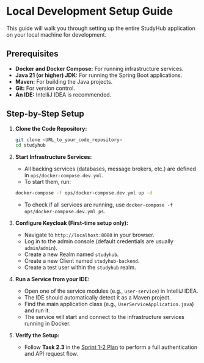 # Local Development Setup Guide

This guide will walk you through setting up the entire StudyHub application on your local machine for development.

## Prerequisites

- **Docker and Docker Compose:** For running infrastructure services.
- **Java 21 (or higher) JDK:** For running the Spring Boot applications.
- **Maven:** For building the Java projects.
- **Git:** For version control.
- **An IDE:** IntelliJ IDEA is recommended.

## Step-by-Step Setup

1.  **Clone the Code Repository:**
    ```bash
    git clone <URL_to_your_code_repository>
    cd studyhub
    ```

2.  **Start Infrastructure Services:**
    - All backing services (databases, message brokers, etc.) are defined in `ops/docker-compose.dev.yml`.
    - To start them, run:
    ```bash
    docker-compose -f ops/docker-compose.dev.yml up -d
    ```
    - To check if all services are running, use `docker-compose -f ops/docker-compose.dev.yml ps`.

3.  **Configure Keycloak (First-time setup only):**
    - Navigate to `http://localhost:8080` in your browser.
    - Log in to the admin console (default credentials are usually `admin`/`admin`).
    - Create a new Realm named `studyhub`.
    - Create a new Client named `studyhub-backend`.
    - Create a test user within the `studyhub` realm.

4.  **Run a Service from your IDE:**
    - Open one of the service modules (e.g., `user-service`) in IntelliJ IDEA.
    - The IDE should automatically detect it as a Maven project.
    - Find the main application class (e.g., `UserServiceApplication.java`) and run it.
    - The service will start and connect to the infrastructure services running in Docker.

5.  **Verify the Setup:**
    - Follow **Task 2.3** in the [Sprint 1-2 Plan](../sprints/sprint-01-02-foundation-auth/README.md) to perform a full authentication and API request flow.
